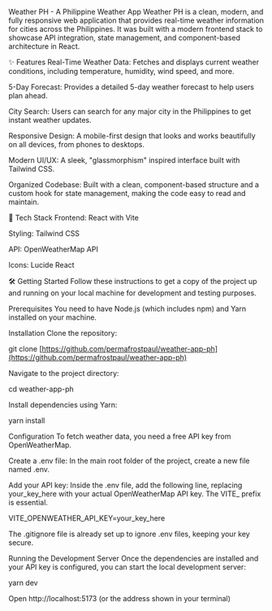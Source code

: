 Weather PH - A Philippine Weather App
Weather PH is a clean, modern, and fully responsive web application that provides real-time weather information for cities across the Philippines. It was built with a modern frontend stack to showcase API integration, state management, and component-based architecture in React.

✨ Features
Real-Time Weather Data: Fetches and displays current weather conditions, including temperature, humidity, wind speed, and more.

5-Day Forecast: Provides a detailed 5-day weather forecast to help users plan ahead.

City Search: Users can search for any major city in the Philippines to get instant weather updates.

Responsive Design: A mobile-first design that looks and works beautifully on all devices, from phones to desktops.

Modern UI/UX: A sleek, "glassmorphism" inspired interface built with Tailwind CSS.

Organized Codebase: Built with a clean, component-based structure and a custom hook for state management, making the code easy to read and maintain.

🚀 Tech Stack
Frontend: React with Vite

Styling: Tailwind CSS

API: OpenWeatherMap API

Icons: Lucide React

🛠️ Getting Started
Follow these instructions to get a copy of the project up and running on your local machine for development and testing purposes.

Prerequisites
You need to have Node.js (which includes npm) and Yarn installed on your machine.

Installation
Clone the repository:

git clone [https://github.com/permafrostpaul/weather-app-ph](https://github.com/permafrostpaul/weather-app-ph)

Navigate to the project directory:

cd weather-app-ph

Install dependencies using Yarn:

yarn install

Configuration
To fetch weather data, you need a free API key from OpenWeatherMap.

Create a .env file: In the main root folder of the project, create a new file named .env.

Add your API key: Inside the .env file, add the following line, replacing your_key_here with your actual OpenWeatherMap API key. The VITE_ prefix is essential.

VITE_OPENWEATHER_API_KEY=your_key_here

The .gitignore file is already set up to ignore .env files, keeping your key secure.

Running the Development Server
Once the dependencies are installed and your API key is configured, you can start the local development server:

yarn dev

Open http://localhost:5173 (or the address shown in your terminal)
